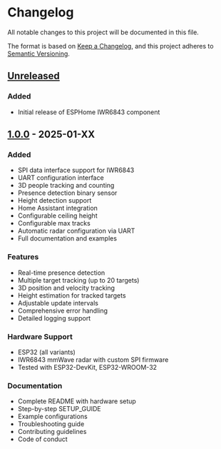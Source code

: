 # Changelog

All notable changes to this project will be documented in this file.

The format is based on [Keep a Changelog](https://keepachangelog.com/en/1.0.0/),
and this project adheres to [Semantic Versioning](https://semver.org/spec/v2.0.0.html).

## [Unreleased]

### Added
- Initial release of ESPHome IWR6843 component

## [1.0.0] - 2025-01-XX

### Added
- SPI data interface support for IWR6843
- UART configuration interface
- 3D people tracking and counting
- Presence detection binary sensor
- Height detection support
- Home Assistant integration
- Configurable ceiling height
- Configurable max tracks
- Automatic radar configuration via UART
- Full documentation and examples

### Features
- Real-time presence detection
- Multiple target tracking (up to 20 targets)
- 3D position and velocity tracking
- Height estimation for tracked targets
- Adjustable update intervals
- Comprehensive error handling
- Detailed logging support

### Hardware Support
- ESP32 (all variants)
- IWR6843 mmWave radar with custom SPI firmware
- Tested with ESP32-DevKit, ESP32-WROOM-32

### Documentation
- Complete README with hardware setup
- Step-by-step SETUP_GUIDE
- Example configurations
- Troubleshooting guide
- Contributing guidelines
- Code of conduct

[Unreleased]: https://github.com/yourusername/esphome-iwr6843/compare/v1.0.0...HEAD
[1.0.0]: https://github.com/yourusername/esphome-iwr6843/releases/tag/v1.0.0

